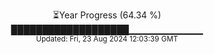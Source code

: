 <p align="center">
⏳Year Progress (64.34 %)<br>
███████████████████▁▁▁▁▁▁▁▁▁▁▁ <br>
<sub>Updated: Fri, 23 Aug 2024 12:03:39 GMT</sub>
</p>

